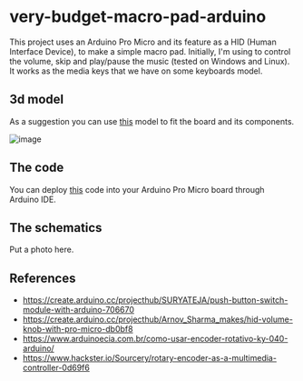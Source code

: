 # very-budget-macro-pad-arduino
This project uses an Arduino Pro Micro and its feature as a HID (Human Interface Device), to make a simple macro pad. Initially, I'm using to control the volume, skip and play/pause the music (tested on Windows and Linux). It works as the media keys that we have on some keyboards model.

## 3d model
As a suggestion you can use [this](https://www.tinkercad.com/things/6qNC2uKGQGF-mini-macro-pad-arduino-pro-micro-rotary-encoder) model to fit the board and its components.

![image](https://user-images.githubusercontent.com/5191469/187534022-dfacf4e5-2ab8-426b-b353-e1b3c588e294.png)

## The code
You can deploy [this](./very-budget-macro-pad.ino) code into your Arduino Pro Micro board through Arduino IDE.

## The schematics
Put a photo here.

## References
- https://create.arduino.cc/projecthub/SURYATEJA/push-button-switch-module-with-arduino-706670
- https://create.arduino.cc/projecthub/Arnov_Sharma_makes/hid-volume-knob-with-pro-micro-db0bf8
- https://www.arduinoecia.com.br/como-usar-encoder-rotativo-ky-040-arduino/
- https://www.hackster.io/Sourcery/rotary-encoder-as-a-multimedia-controller-0d69f6

